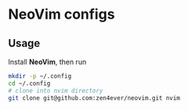 # NeoVim configs

## Usage

Install **NeoVim**, then run

```bash
mkdir -p ~/.config
cd ~/.config
# clone into nvim directory
git clone git@github.com:zen4ever/neovim.git nvim
```

